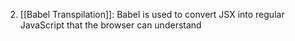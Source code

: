 2. [[Babel Transpilation]]: Babel is used to convert JSX into regular JavaScript that the browser can understand